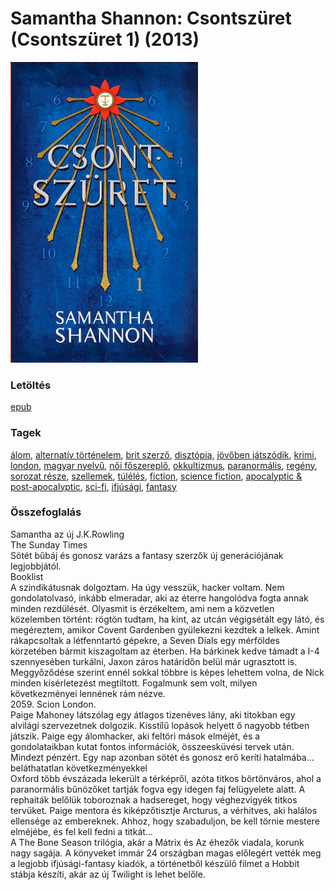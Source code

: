 # <a name="id_1005">Samantha Shannon: Csontszüret (Csontszüret 1) (2013)</a>
<img src="https://github.com/BercziSandor/calibre_lib/raw/main/libs/main/Samantha%20Shannon/Csontszuret%20%281005%29/cover.jpg" alt="cover" width="300"/>

### Letöltés
[epub](https://github.com/BercziSandor/calibre_lib/raw/main/libs/main/Samantha%20Shannon/Csontszuret%20%281005%29/Csontszuret%20-%20Samantha%20Shannon.epub)

### Tagek
[álom](https://github.com/berczisandor/calibre_lib/libs/main/_tags/%c3%a1lom.md), [alternatív történelem](https://github.com/berczisandor/calibre_lib/libs/main/_tags/alternat%c3%adv%20t%c3%b6rt%c3%a9nelem.md), [brit szerző](https://github.com/berczisandor/calibre_lib/libs/main/_tags/brit%20szerz%c5%91.md), [disztópia](https://github.com/berczisandor/calibre_lib/libs/main/_tags/diszt%c3%b3pia.md), [jövőben játszódik](https://github.com/berczisandor/calibre_lib/libs/main/_tags/j%c3%b6v%c5%91ben%20j%c3%a1tsz%c3%b3dik.md), [krimi](https://github.com/berczisandor/calibre_lib/libs/main/_tags/krimi.md), [london](https://github.com/berczisandor/calibre_lib/libs/main/_tags/london.md), [magyar nyelvű](https://github.com/berczisandor/calibre_lib/libs/main/_tags/magyar%20nyelv%c5%b1.md), [női főszereplő](https://github.com/berczisandor/calibre_lib/libs/main/_tags/n%c5%91i%20f%c5%91szerepl%c5%91.md), [okkultizmus](https://github.com/berczisandor/calibre_lib/libs/main/_tags/okkultizmus.md), [paranormális](https://github.com/berczisandor/calibre_lib/libs/main/_tags/paranorm%c3%a1lis.md), [regény](https://github.com/berczisandor/calibre_lib/libs/main/_tags/reg%c3%a9ny.md), [sorozat része](https://github.com/berczisandor/calibre_lib/libs/main/_tags/sorozat%20r%c3%a9sze.md), [szellemek](https://github.com/berczisandor/calibre_lib/libs/main/_tags/szellemek.md), [túlélés](https://github.com/berczisandor/calibre_lib/libs/main/_tags/t%c3%bal%c3%a9l%c3%a9s.md), [fiction](https://github.com/berczisandor/calibre_lib/libs/main/_tags/fiction.md), [science fiction](https://github.com/berczisandor/calibre_lib/libs/main/_tags/science%20fiction.md), [apocalyptic & post-apocalyptic](https://github.com/berczisandor/calibre_lib/libs/main/_tags/apocalyptic%20%26%20post-apocalyptic.md), [sci-fi](https://github.com/berczisandor/calibre_lib/libs/main/_tags/sci-fi.md), [ifjúsági](https://github.com/berczisandor/calibre_lib/libs/main/_tags/ifj%c3%bas%c3%a1gi.md), [fantasy](https://github.com/berczisandor/calibre_lib/libs/main/_tags/fantasy.md)

### Összefoglalás
<div>
<p>Samantha ​az új J.K.Rowling<br>The Sunday Times<br>Sötét bűbáj és gonosz varázs a fantasy szerzők új generációjának legjobbjától.<br>Booklist<br>A szindikátusnak dolgoztam. Ha úgy vesszük, hacker voltam. Nem gondolatolvasó, inkább elmeradar, aki az éterre hangolódva fogta annak minden rezdülését. Olyasmit is érzékeltem, ami nem a közvetlen közelemben történt: rögtön tudtam, ha kint, az utcán végigsétált egy látó, és megéreztem, amikor Covent Gardenben gyülekezni kezdtek a lelkek. Amint rákapcsoltak a létfenntartó gépekre, a Seven Dials egy mérföldes körzetében bármit kiszagoltam az éterben. Ha bárkinek kedve támadt a I-4 szennyesében turkálni, Jaxon záros határidőn belül már ugrasztott is. Meggyőződése szerint ennél sokkal többre is képes lehettem volna, de Nick minden kísérletezést megtiltott. Fogalmunk sem volt, milyen következményei lennének rám nézve.<br>2059. Scion London.<br>Paige Mahoney látszólag egy átlagos tizenéves lány, aki titokban egy alvilági szervezetnek dolgozik. Kisstílű lopások helyett ő nagyobb tétben játszik. Paige egy álomhacker, aki feltöri mások elméjét, és a gondolataikban kutat fontos információk, összeesküvési tervek után. Mindezt pénzért. Egy nap azonban sötét és gonosz erő keríti hatalmába… beláthatatlan következményekkel <br>Oxford több évszázada lekerült a térképről, azóta titkos börtönváros, ahol a paranormális bűnözőket tartják fogva egy idegen faj felügyelete alatt. A rephaiták belőlük toboroznak a hadsereget, hogy véghezvigyék titkos tervüket. Paige mentora és kiképzőtisztje Arcturus, a vérhitves, aki halálos ellensége az embereknek. Ahhoz, hogy szabaduljon, be kell törnie mestere elméjébe, és fel kell fedni a titkát…<br>A The Bone Season trilógia, akár a Mátrix és Az éhezők viadala, korunk nagy sagája. A könyveket immár 24 országban magas előlegért vették meg a legjobb ifjúsági-fantasy kiadók, a történetből készülő filmet a Hobbit stábja készíti, akár az új Twilight is lehet belőle.</p></div>


